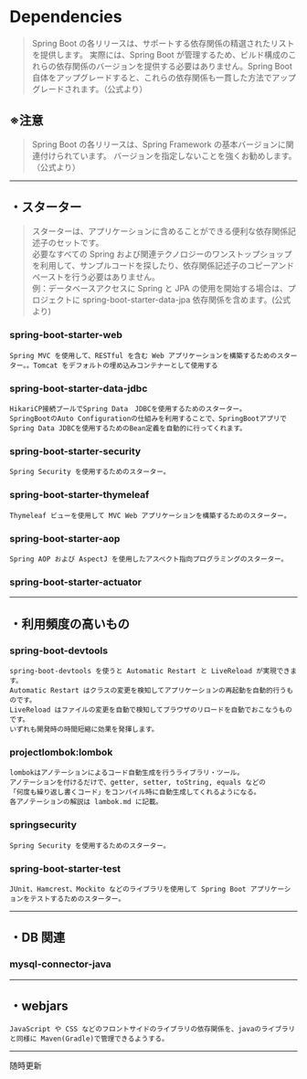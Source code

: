 # Dependencies

> Spring Boot の各リリースは、サポートする依存関係の精選されたリストを提供します。
> 実際には、Spring Boot が管理するため、ビルド構成のこれらの依存関係のバージョンを提供する必要はありません。Spring Boot 自体をアップグレードすると、これらの依存関係も一貫した方法でアップグレードされます。（公式より）

## ※注意

> Spring Boot の各リリースは、Spring Framework の基本バージョンに関連付けられています。
> バージョンを指定しないことを強くお勧めします。（公式より）

---

## ・スターター

> スターターは、アプリケーションに含めることができる便利な依存関係記述子のセットです。  
> 必要なすべての Spring および関連テクノロジーのワンストップショップを利用して、サンプルコードを探したり、依存関係記述子のコピーアンドペーストを行う必要はありません。  
> 例：データベースアクセスに Spring と JPA の使用を開始する場合は、プロジェクトに spring-boot-starter-data-jpa 依存関係を含めます。(公式より)

### **spring-boot-starter-web**

    Spring MVC を使用して、RESTful を含む Web アプリケーションを構築するためのスターター。。Tomcat をデフォルトの埋め込みコンテナーとして使用する

### **spring-boot-starter-data-jdbc**

    HikariCP接続プールでSpring Data　JDBCを使用するためのスターター。
    SpringBootのAuto Configurationの仕組みを利用することで、SpringBootアプリでSpring Data JDBCを使用するためのBean定義を自動的に行ってくれます。

### **spring-boot-starter-security**

    Spring Security を使用するためのスターター。

### **spring-boot-starter-thymeleaf**

    Thymeleaf ビューを使用して MVC Web アプリケーションを構築するためのスターター。

### **spring-boot-starter-aop**

    Spring AOP および AspectJ を使用したアスペクト指向プログラミングのスターター。

### **spring-boot-starter-actuator**

---

## ・利用頻度の高いもの

### **spring-boot-devtools**

    spring-boot-devtools を使うと Automatic Restart と LiveReload が実現できます。
    Automatic Restart はクラスの変更を検知してアプリケーションの再起動を自動的行うものです。
    LiveReload はファイルの変更を自動で検知してブラウザのリロードを自動でおこなうものです。
    いずれも開発時の時間短縮に効果を発揮します。

### **projectlombok:lombok**

    lombokはアノテーションによるコード自動生成を行うライブラリ・ツール。
    アノテーションを付けるだけで、getter, setter, toString, equals などの
    「何度も繰り返し書くコード」をコンパイル時に自動生成してくれるようになる。
    各アノテーションの解説は lambok.md に記載。

### **springsecurity**
    Spring Security を使用するためのスターター。

### **spring-boot-starter-test**

    JUnit、Hamcrest、Mockito などのライブラリを使用して Spring Boot アプリケーションをテストするためのスターター。

---

## ・DB 関連

### **mysql-connector-java**

---

## ・webjars
    JavaScript や CSS などのフロントサイドのライブラリの依存関係を、javaのライブラリと同様に Maven(Gradle)で管理できるようする。
---

随時更新
